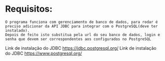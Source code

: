 <h1>Requisitos:</h1>

```
O programa funciona com gerenciamento de banco de dados, para rodar é preciso adicionar da API JDBC para integrar com o PostgreSQL(deve ter instalado).
Depois de feito isto substitua pela url do seu banco de dados, login e senha que devem ser correspondentes aos configurados no PostgreSQL
```

Link de instalação do JDBC <a>https://jdbc.postgresql.org/</a>
Link de instalação do JDBC <a>https://www.postgresql.org/</a>

